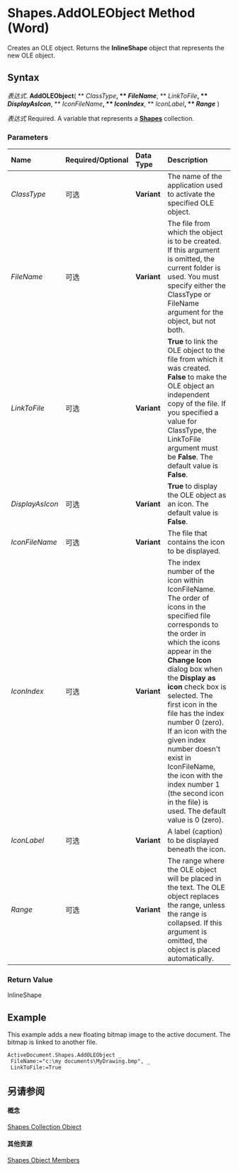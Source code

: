 
# Shapes.AddOLEObject Method (Word)

Creates an OLE object. Returns the  **InlineShape** object that represents the new OLE object.


## Syntax

 _表达式_. **AddOLEObject**( ** _ClassType_**, ** _FileName_**, ** _LinkToFile_**, ** _DisplayAsIcon_**, ** _IconFileName_**, ** _IconIndex_**, ** _IconLabel_**, ** _Range_** )

 _表达式_ Required. A variable that represents a **[Shapes](0907eed3-886e-8e73-0e5e-71f4b37ddd5b.md)** collection.


### Parameters



|**Name**|**Required/Optional**|**Data Type**|**Description**|
|:-----|:-----|:-----|:-----|
| _ClassType_|可选|**Variant**|The name of the application used to activate the specified OLE object.|
| _FileName_|可选|**Variant**|The file from which the object is to be created. If this argument is omitted, the current folder is used. You must specify either the ClassType or FileName argument for the object, but not both.|
| _LinkToFile_|可选|**Variant**|**True** to link the OLE object to the file from which it was created. **False** to make the OLE object an independent copy of the file. If you specified a value for ClassType, the LinkToFile argument must be **False**. The default value is **False**.|
| _DisplayAsIcon_|可选|**Variant**|**True** to display the OLE object as an icon. The default value is **False**.|
| _IconFileName_|可选|**Variant**|The file that contains the icon to be displayed.|
| _IconIndex_|可选|**Variant**|The index number of the icon within IconFileName. The order of icons in the specified file corresponds to the order in which the icons appear in the  **Change Icon** dialog box when the **Display as icon** check box is selected. The first icon in the file has the index number 0 (zero). If an icon with the given index number doesn't exist in IconFileName, the icon with the index number 1 (the second icon in the file) is used. The default value is 0 (zero).|
| _IconLabel_|可选|**Variant**|A label (caption) to be displayed beneath the icon.|
| _Range_|可选|**Variant**|The range where the OLE object will be placed in the text. The OLE object replaces the range, unless the range is collapsed. If this argument is omitted, the object is placed automatically.|

### Return Value

InlineShape


## Example

This example adds a new floating bitmap image to the active document. The bitmap is linked to another file.


```
ActiveDocument.Shapes.AddOLEObject _ 
 FileName:="c:\my documents\MyDrawing.bmp", _ 
 LinkToFile:=True
```


## 另请参阅


#### 概念


[Shapes Collection Object](0907eed3-886e-8e73-0e5e-71f4b37ddd5b.md)
#### 其他资源


[Shapes Object Members](http://msdn.microsoft.com/library/045d4e8c-b838-24f8-5919-c5a05e9bb3c5%28Office.15%29.aspx)